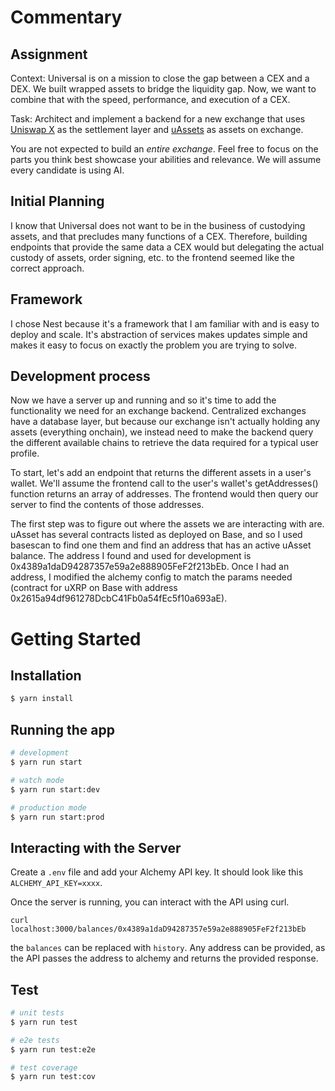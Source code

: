 # Commentary

## Assignment

Context: Universal is on a mission to close the gap between a CEX and a DEX. We built wrapped assets to bridge the liquidity gap. Now, we want to combine that with the speed, performance, and execution of a CEX.

Task: Architect and implement a backend for a new exchange that uses [Uniswap X](https://docs.uniswap.org/contracts/uniswapx/overview) as the settlement layer and [uAssets](https://docs.universalassets.xyz/universal-protocol/developers/uasset)  as assets on exchange.

You are not expected to build an _entire exchange_. Feel free to focus on the parts you think best showcase your abilities and relevance. We will assume every candidate is using AI.

## Initial Planning

I know that Universal does not want to be in the business of custodying assets, and that precludes many functions of a CEX. Therefore, building endpoints that provide the same data a CEX would but delegating the actual custody of assets, order signing, etc. to the frontend seemed like the correct approach. 

## Framework

I chose Nest because it's a framework that I am familiar with and is easy to deploy and scale. It's abstraction of services makes updates simple and makes it easy to focus on exactly the problem you are trying to solve.

## Development process
Now we have a server up and running and so it's time to add the functionality we need for an exchange backend. Centralized exchanges have a database layer, but because our exchange isn't actually holding any assets (everything onchain), we instead need to make the backend query the different available chains to retrieve the data required for a typical user profile.

To start, let's add an endpoint that returns the different assets in a user's wallet. We'll assume the frontend call to the user's wallet's getAddresses() function returns an array of addresses. The frontend would then query our server to find the contents of those addresses.

The first step was to figure out where the assets we are interacting with are. uAsset has several contracts listed as deployed on Base, and so I used basescan to find one them and find an address that has an active uAsset balance. The address I found and used for development is 0x4389a1daD94287357e59a2e888905FeF2f213bEb. Once I had an address, I modified the alchemy config to match the params needed (contract for uXRP on Base with address 0x2615a94df961278DcbC41Fb0a54fEc5f10a693aE).

# Getting Started

## Installation

```bash
$ yarn install
```

## Running the app

```bash
# development
$ yarn run start

# watch mode
$ yarn run start:dev

# production mode
$ yarn run start:prod
```

## Interacting with the Server
Create a `.env` file and add your Alchemy API key. It should look like this `ALCHEMY_API_KEY=xxxx`.

Once the server is running, you can interact with the API using curl.
```
curl localhost:3000/balances/0x4389a1daD94287357e59a2e888905FeF2f213bEb
```
the `balances` can be replaced with `history`. Any address can be provided, as the API passes the address to alchemy and returns the provided response.

## Test

```bash
# unit tests
$ yarn run test

# e2e tests
$ yarn run test:e2e

# test coverage
$ yarn run test:cov
```
